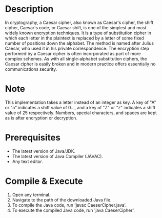 # Description
In cryptography, a Caesar cipher, also known as Caesar's cipher, the shift cipher, Caesar's code, or Caesar shift, is one of the simplest and most widely known encryption techniques. It is a type of substitution cipher in which each letter in the plaintext is replaced by a letter of some fixed number of positions down the alphabet. The method is named after Julius Caesar, who used it in his private correspondence. The encryption step performed by a Caesar cipher is often incorporated as part of more complex schemes. As with all single-alphabet substitution ciphers, the Caesar cipher is easily broken and in modern practice offers essentially no communications security.

# Note
This implementation takes a letter instead of an integer as key. A key of "A" or "a" indicates a shift value of 0..., and a key of "Z" or "z" indicates a shift value of 25 respectively. Numbers, special characters, and spaces are kept as is after encryption or decryption.

# Prerequisites
- The latest version of Java/JDK.
- The latest version of Java Compiler (JAVAC).
- Any text editor.

# Compile & Execute
1. Open any terminal.
2. Navigate to the path of the downloaded Java file.
3. To compile the Java code, run 'javac CaeserCipher.java'.
4. To execute the compiled Java code, run 'java CaeserCipher'.
